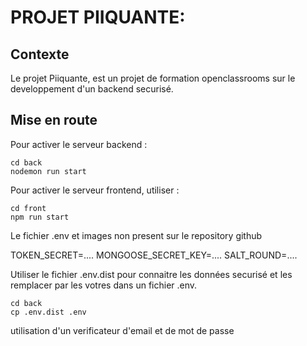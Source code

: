 # PROJET PIIQUANTE:

## Contexte
Le projet Piiquante, est un projet de formation openclassrooms sur le developpement d'un backend securisé.


## Mise en route
Pour activer le serveur backend : 
```shell
cd back
nodemon run start
```

Pour activer le serveur frontend, utiliser :
```shell
cd front
npm run start
```

Le fichier .env et images non present sur le repository github

TOKEN_SECRET=....
MONGOOSE_SECRET_KEY=....
SALT_ROUND=....


Utiliser le fichier .env.dist pour connaitre les données securisé et les remplacer par les votres dans un fichier .env.
```shell
cd back
cp .env.dist .env
```


utilisation d'un verificateur d'email et de mot de passe





